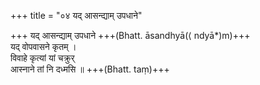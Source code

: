 +++
title = "०४ यद् आसन्द्याम् उपधाने"

+++
यद् आसन्द्याम् उपधाने +++(Bhatt. āsandhyā(⟨ ndyā*)m)+++  
यद् वोपवासने कृतम् ।  
विवाहे कृत्यां यां चक्रुर्  
आस्नाने तां नि दध्मसि ॥ +++(Bhatt. taṃ)+++
